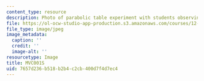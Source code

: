```yaml
---
content_type: resource
description: Photo of parabolic table experiment with students observing.
file: https://ol-ocw-studio-app-production.s3.amazonaws.com/courses/12-003-atmosphere-ocean-and-climate-dynamics-fall-2008/7657d236b518b2b4c2cb400d7f4d7ec4_MVC001S.jpg
file_type: image/jpeg
image_metadata:
  caption: ''
  credit: ''
  image-alt: ''
resourcetype: Image
title: MVC001S
uid: 7657d236-b518-b2b4-c2cb-400d7f4d7ec4
---
```

